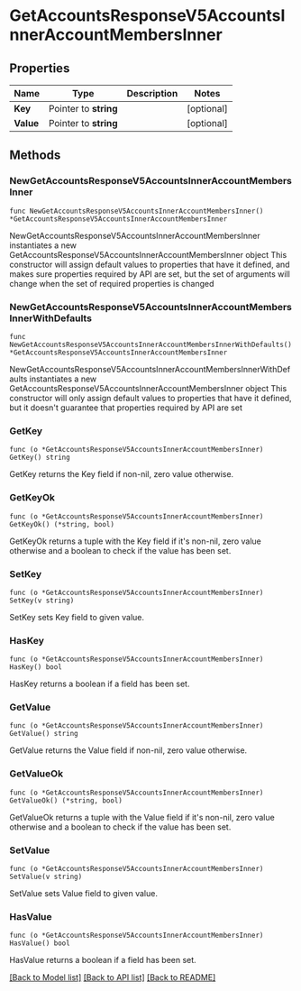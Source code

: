 # GetAccountsResponseV5AccountsInnerAccountMembersInner

## Properties

Name | Type | Description | Notes
------------ | ------------- | ------------- | -------------
**Key** | Pointer to **string** |  | [optional] 
**Value** | Pointer to **string** |  | [optional] 

## Methods

### NewGetAccountsResponseV5AccountsInnerAccountMembersInner

`func NewGetAccountsResponseV5AccountsInnerAccountMembersInner() *GetAccountsResponseV5AccountsInnerAccountMembersInner`

NewGetAccountsResponseV5AccountsInnerAccountMembersInner instantiates a new GetAccountsResponseV5AccountsInnerAccountMembersInner object
This constructor will assign default values to properties that have it defined,
and makes sure properties required by API are set, but the set of arguments
will change when the set of required properties is changed

### NewGetAccountsResponseV5AccountsInnerAccountMembersInnerWithDefaults

`func NewGetAccountsResponseV5AccountsInnerAccountMembersInnerWithDefaults() *GetAccountsResponseV5AccountsInnerAccountMembersInner`

NewGetAccountsResponseV5AccountsInnerAccountMembersInnerWithDefaults instantiates a new GetAccountsResponseV5AccountsInnerAccountMembersInner object
This constructor will only assign default values to properties that have it defined,
but it doesn't guarantee that properties required by API are set

### GetKey

`func (o *GetAccountsResponseV5AccountsInnerAccountMembersInner) GetKey() string`

GetKey returns the Key field if non-nil, zero value otherwise.

### GetKeyOk

`func (o *GetAccountsResponseV5AccountsInnerAccountMembersInner) GetKeyOk() (*string, bool)`

GetKeyOk returns a tuple with the Key field if it's non-nil, zero value otherwise
and a boolean to check if the value has been set.

### SetKey

`func (o *GetAccountsResponseV5AccountsInnerAccountMembersInner) SetKey(v string)`

SetKey sets Key field to given value.

### HasKey

`func (o *GetAccountsResponseV5AccountsInnerAccountMembersInner) HasKey() bool`

HasKey returns a boolean if a field has been set.

### GetValue

`func (o *GetAccountsResponseV5AccountsInnerAccountMembersInner) GetValue() string`

GetValue returns the Value field if non-nil, zero value otherwise.

### GetValueOk

`func (o *GetAccountsResponseV5AccountsInnerAccountMembersInner) GetValueOk() (*string, bool)`

GetValueOk returns a tuple with the Value field if it's non-nil, zero value otherwise
and a boolean to check if the value has been set.

### SetValue

`func (o *GetAccountsResponseV5AccountsInnerAccountMembersInner) SetValue(v string)`

SetValue sets Value field to given value.

### HasValue

`func (o *GetAccountsResponseV5AccountsInnerAccountMembersInner) HasValue() bool`

HasValue returns a boolean if a field has been set.


[[Back to Model list]](../README.md#documentation-for-models) [[Back to API list]](../README.md#documentation-for-api-endpoints) [[Back to README]](../README.md)


